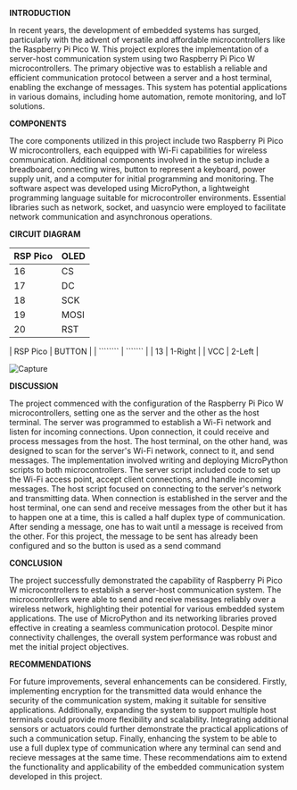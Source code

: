 **INTRODUCTION**

In recent years, the development of embedded systems has surged, particularly with the advent of versatile and affordable microcontrollers like the Raspberry Pi Pico W. This project explores the implementation of a server-host communication system using two Raspberry Pi Pico W microcontrollers. The primary objective was to establish a reliable and efficient communication protocol between a server and a host terminal, enabling the exchange of messages. This system has potential applications in various domains, including home automation, remote monitoring, and IoT solutions.

**COMPONENTS**

The core components utilized in this project include two Raspberry Pi Pico W microcontrollers, each equipped with Wi-Fi capabilities for wireless communication. Additional components involved in the setup include a breadboard, connecting wires, button to represent a keyboard, power supply unit, and a computer for initial programming and monitoring. The software aspect was developed using MicroPython, a lightweight programming language suitable for microcontroller environments. Essential libraries such as network, socket, and uasyncio were employed to facilitate network communication and asynchronous operations.

**CIRCUIT DIAGRAM**

| RSP Pico  |  OLED |
| ----- | ------ |
| 16      |  CS    |
| 17      |  DC    |
| 18      |  SCK   |
| 19      |  MOSI  |
| 20      |  RST   |

| RSP Pico | BUTTON |
| ```````` | ``````` |
| 13       | 1-Right |
| VCC      | 2-Left  |

![Capture](https://github.com/Aurah-P/Client-Server-Communication/assets/167772589/d1747a65-bc88-4d95-b286-9027578398ad)

**DISCUSSION**

The project commenced with the configuration of the Raspberry Pi Pico W microcontrollers, setting one as the server and the other as the host terminal. The server was programmed to establish a Wi-Fi network and listen for incoming connections. Upon connection, it could receive and process messages from the host. The host terminal, on the other hand, was designed to scan for the server's Wi-Fi network, connect to it, and send messages.
The implementation involved writing and deploying MicroPython scripts to both microcontrollers. The server script included code to set up the Wi-Fi access point, accept client connections, and handle incoming messages. The host script focused on connecting to the server's network and transmitting data. 
When connection is established in the server and the host terminal, one can send and receive messages from the other but it has to happen one at a time, this is called a half duplex type of communication. After sending a message, one has to wait until a message is received from the other. For this project, the message to be sent has already been configured and so the button is used as a send command

**CONCLUSION**

The project successfully demonstrated the capability of Raspberry Pi Pico W microcontrollers to establish a server-host communication system. The microcontrollers were able to send and receive messages reliably over a wireless network, highlighting their potential for various embedded system applications. The use of MicroPython and its networking libraries proved effective in creating a seamless communication protocol. Despite minor connectivity challenges, the overall system performance was robust and met the initial project objectives.

**RECOMMENDATIONS**

For future improvements, several enhancements can be considered. Firstly, implementing encryption for the transmitted data would enhance the security of the communication system, making it suitable for sensitive applications. Additionally, expanding the system to support multiple host terminals could provide more flexibility and scalability. Integrating additional sensors or actuators could further demonstrate the practical applications of such a communication setup. Finally, enhancing the system to be able to use a full duplex type of communication where any terminal can send and recieve messages at the same time. These recommendations aim to extend the functionality and applicability of the embedded communication system developed in this project.










